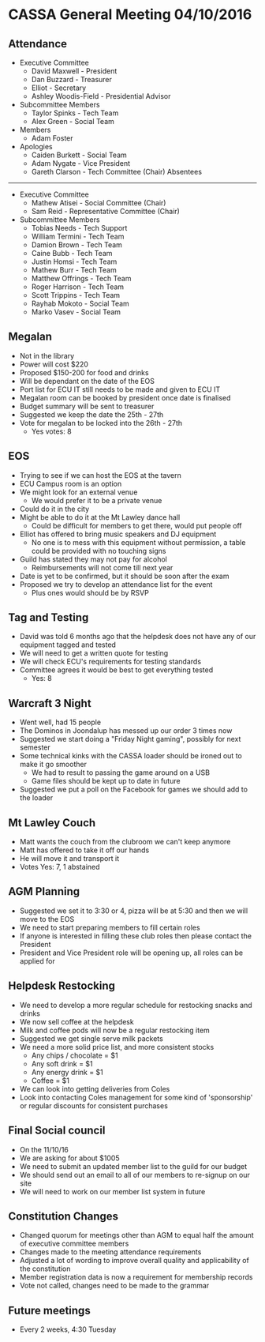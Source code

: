 CASSA General Meeting 04/10/2016
================================
Attendance
----------
* Executive Committee
    * David Maxwell - President 
    * Dan Buzzard - Treasurer
    * Elliot - Secretary
	* Ashley Woodis-Field - Presidential Advisor
* Subcommittee Members
	* Taylor Spinks - Tech Team
	* Alex Green - Social Team
* Members
	* Adam Foster
* Apologies
	* Caiden Burkett - Social Team
	* Adam Nygate - Vice President
	* Gareth Clarson - Tech Committee (Chair)
Absentees
---------
* Executive Committee
	* Mathew Atisei - Social Committee (Chair)
	* Sam Reid - Representative Committee (Chair)
* Subcommittee Members
	* Tobias Needs - Tech Support
	* William Termini - Tech Team 
	* Damion Brown - Tech Team 
	* Caine Bubb - Tech Team 
	* Justin Homsi - Tech Team 
	* Mathew Burr - Tech Team 
	* Matthew Offrings - Tech Team
	* Roger Harrison - Tech Team 
	* Scott Trippins - Tech Team 
	* Rayhab Mokoto - Social Team
	* Marko Vasev - Social Team

Megalan
-----------
* Not in the library
* Power will cost $220
* Proposed $150-200 for food and drinks
* Will be dependant on the date of the EOS
* Port list for ECU IT still needs to be made and given to ECU IT
* Megalan room can be booked by president once date is finalised
* Budget summary will be sent to treasurer
* Suggested we keep the date the 25th - 27th
* Vote for megalan to be locked into the 26th - 27th
	* Yes votes: 8

EOS
------
* Trying to see if we can host the EOS at the tavern
* ECU Campus room is an option
* We might look for an external venue
	* We would prefer it to be a private venue
* Could do it in the city
* Might be able to do it at the Mt Lawley dance hall
	* Could be difficult for members to get there, would put people off
* Elliot has offered to bring music speakers and DJ equipment
	* No one is to mess with this equipment without permission, a table could be provided with no touching signs
* Guild has stated they may not pay for alcohol
	* Reimbursements will not come till next year
* Date is yet to be confirmed, but it should be soon after the exam
* Proposed we try to develop an attendance list for the event
	* Plus ones would should be by RSVP

Tag and Testing
---------------
* David was told 6 months ago that the helpdesk does not have any of our equipment tagged and tested
* We will need to get a written quote for testing
* We will check ECU's requirements for testing standards
* Committee agrees it would be best to get everything tested
	* Yes: 8

Warcraft 3 Night
---------------
* Went well, had 15 people
* The Dominos in Joondalup has messed up our order 3 times now
* Suggested we start doing a "Friday Night gaming", possibly for next semester
* Some technical kinks with the CASSA loader should be ironed out to make it go smoother
	* We had to result to passing the game around on a USB
	* Game files should be kept up to date in future
* Suggested we put a poll on the Facebook for games we should add to the loader

Mt Lawley Couch
--------------
* Matt wants the couch from the clubroom we can't keep anymore
* Matt has offered to take it off our hands
* He will move it and transport it
* Votes Yes: 7, 1 abstained

AGM Planning
-----------
* Suggested we set it to 3:30 or 4, pizza will be at 5:30 and then we will move to the EOS
* We need to start preparing members to fill certain roles
* If anyone is interested in filling these club roles then please contact the President
* President and Vice President role will be opening up, all roles can be applied for

Helpdesk Restocking
------------------
* We need to develop a more regular schedule for restocking snacks and drinks
* We now sell coffee at the helpdesk
* Milk and coffee pods will now be a regular restocking item
* Suggested we get single serve milk packets
* We need a more solid price list, and more consistent stocks
	* Any chips / chocolate = $1
	* Any soft drink = $1
	* Any energy drink = $1
	* Coffee = $1
* We can look into getting deliveries from Coles
* Look into contacting Coles management for some kind of 'sponsorship' or regular discounts for consistent purchases

Final Social council
--------------------
* On the 11/10/16
* We are asking for about $1005
* We need to submit an updated member list to the guild for our budget
* We should send out an email to all of our members to re-signup on our site
* We will need to work on our member list system in future 

Constitution Changes
-------------------
* Changed quorum for meetings other than AGM to equal half the amount of executive committee members
* Changes made to the meeting attendance requirements
* Adjusted a lot of wording to improve overall quality and applicability of the constitution
* Member registration data is now a requirement for membership records
* Vote not called, changes need to be made to the grammar



Future meetings
--------------
* Every 2 weeks, 4:30 Tuesday
